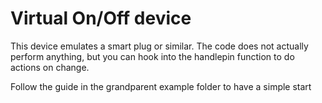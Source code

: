 # Virtual On/Off device
This device emulates a smart plug or similar. The code does not actually perform anything, but you can hook into the handlepin function to do actions on change.

Follow the guide in the grandparent example folder to have a simple start